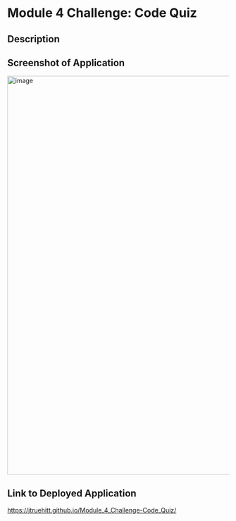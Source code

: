 # Module 4 Challenge: Code Quiz

## Description


## Screenshot of Application
<img width="905" alt="image" src="https://user-images.githubusercontent.com/121977575/224522600-a7e3b3fa-a52d-424b-8c1d-dd88612e4bb4.png">


## Link to Deployed Application
https://jtruehitt.github.io/Module_4_Challenge-Code_Quiz/
